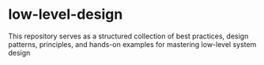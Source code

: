 # low-level-design
This repository serves as a structured collection of best practices, design patterns, principles, and hands-on examples for mastering low-level system design
